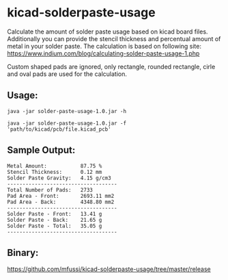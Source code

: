 # kicad-solderpaste-usage
Calculate the amount of solder paste usage based on kicad board files. Additionally you can provide the stencil thickness and percentual amount of metal in your solder paste. The calculation is based on following site: https://www.indium.com/blog/calculating-solder-paste-usage-1.php

Custom shaped pads are ignored, only rectangle, rounded rectangle, cirle and oval pads are used for the calculation.

## Usage:
``` java -jar solder-paste-usage-1.0.jar -h ```

``` java -jar solder-paste-usage-1.0.jar -f 'path/to/kicad/pcb/file.kicad_pcb' ```

## Sample Output:
```
Metal Amount: 			87.75 %
Stencil Thickness: 		0.12 mm
Solder Paste Gravity: 	4.15 g/cm3
------------------------------------
Total Number of Pads: 	2733
Pad Area - Front: 		2693.11 mm2
Pad Area - Back: 		4348.80 mm2
------------------------------------
Solder Paste - Front: 	13.41 g
Solder Paste - Back: 	21.65 g
Solder Paste - Total: 	35.05 g
------------------------------------
```

## Binary:
https://github.com/mfussi/kicad-solderpaste-usage/tree/master/release
